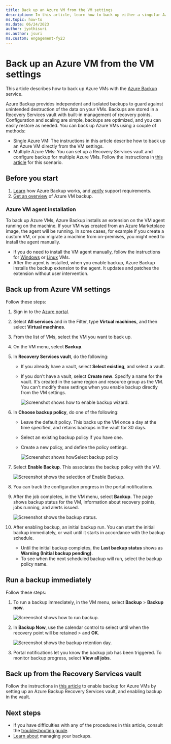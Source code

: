 ```yaml
---
title: Back up an Azure VM from the VM settings
description: In this article, learn how to back up either a singular Azure VM or multiple Azure VMs with the Azure Backup service.
ms.topic: how-to
ms.date: 06/24/2023
author: jyothisuri
ms.author: jsuri
ms.custom: engagement-fy23
---
```

# Back up an Azure VM from the VM settings

This article describes how to back up Azure VMs with the [Azure Backup](backup-overview.md) service.

Azure Backup provides independent and isolated backups to guard against unintended destruction of the data on your VMs. Backups are stored in a Recovery Services vault with built-in management of recovery points. Configuration and scaling are simple, backups are optimized, and you can easily restore as needed. You can back up Azure VMs using a couple of methods:

- Single Azure VM: The instructions in this article describe how to back up an Azure VM directly from the VM settings.
- Multiple Azure VMs: You can set up a Recovery Services vault and configure backup for multiple Azure VMs. Follow the instructions in [this article](backup-azure-arm-vms-prepare.md) for this scenario.

## Before you start

1. [Learn](backup-architecture.md#how-does-azure-backup-work) how Azure Backup works, and [verify](backup-support-matrix.md#azure-vm-backup-support) support requirements.
2. [Get an overview](backup-azure-vms-introduction.md) of Azure VM backup.

### Azure VM agent installation

To back up Azure VMs, Azure Backup installs an extension on the VM agent running on the machine. If your VM was created from an Azure Marketplace image, the agent will be running. In some cases, for example if you create a custom VM, or you migrate a machine from on-premises, you might need to install the agent manually.

- If you do need to install the VM agent manually, follow the instructions for [Windows](../virtual-machines/extensions/agent-windows.md) or [Linux](../virtual-machines/extensions/agent-linux.md) VMs.
- After the agent is installed, when you enable backup, Azure Backup installs the backup extension to the agent. It updates and patches the extension without user intervention.

## Back up from Azure VM settings

Follow these steps:

1. Sign in to the [Azure portal](https://portal.azure.com/).
2. Select **All services** and in the Filter, type **Virtual machines**, and then select **Virtual machines**.
3. From the list of VMs, select the VM you want to back up.
4. On the VM menu, select **Backup**.
5. In **Recovery Services vault**, do the following:
   - If you already have a vault, select **Select existing**, and select a vault.
   - If you don't have a vault, select **Create new**. Specify a name for the vault. It's created in the same region and resource group as the VM. You can't modify these settings when you enable backup directly from the VM settings.

        ![Screenshot shows how to enable backup wizard.](./media/backup-azure-vms-first-look-arm/vm-menu-enable-backup-small.png)

6. In **Choose backup policy**, do one of the following:

   - Leave the default policy. This backs up the VM once a day at the time specified, and retains backups in the vault for 30 days.
   - Select an existing backup policy if you have one.
   - Create a new policy, and define the policy settings.  

      ![Screenshot shows howSelect backup policy](./media/backup-azure-vms-first-look-arm/set-backup-policy.png)

7. Select **Enable Backup**. This associates the backup policy with the VM.

    ![Screenshot shows the selection of Enable Backup.](./media/backup-azure-vms-first-look-arm/vm-management-menu-enable-backup-button.png)

8. You can track the configuration progress in the portal notifications.
9. After the job completes, in the VM menu, select **Backup**. The page shows backup status for the VM, information about recovery points, jobs running, and alerts issued.

   ![Screenshot shows the backup status.](./media/backup-azure-vms-first-look-arm/backup-item-view-update.png)

10. After enabling backup, an initial backup run. You can start the initial backup immediately, or wait until it starts in accordance with the backup schedule.
    - Until the initial backup completes, the **Last backup status** shows as **Warning (Initial backup pending)**.
    - To see when the next scheduled backup will run, select the backup policy name.

## Run a backup immediately

Follow these steps:

1. To run a backup immediately, in the VM menu, select **Backup** > **Backup now**.

    ![Screenshot shows how to run backup.](./media/backup-azure-vms-first-look-arm/backup-now-update.png)

2. In **Backup Now**, use the calendar control to select until when the recovery point will be retained >  and **OK**.

    ![Screenshot shows the backup retention day.](./media/backup-azure-vms-first-look-arm/backup-now-blade-calendar.png)

3. Portal notifications let you know the backup job has been triggered. To monitor backup progress, select **View all jobs**.

## Back up from the Recovery Services vault

Follow the instructions in [this article](backup-azure-arm-vms-prepare.md) to enable backup for Azure VMs by setting up an Azure Backup Recovery Services vault, and enabling backup in the vault.

## Next steps

- If you have difficulties with any of the procedures in this article, consult the [troubleshooting guide](backup-azure-vms-troubleshoot.md).
- [Learn about](backup-azure-manage-vms.md) managing your backups.
